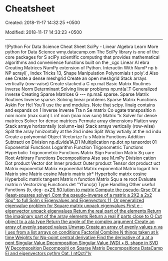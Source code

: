 # Cheatsheet

Created: 2018-11-17 14:32:25 +0500

Modified: 2018-11-17 14:33:23 +0500

---

![Python For Data Science Cheat Sheet SciPy - Linear Algebra Learn More python for Data Science wmy.datacamp.om The SciPy library is one of the core packages for S sciPy scientific computing that provides mathematical algorithms and convenience functions built on the _cgc Linear Al ebra Creating Matrices NumPy extension of Python. Interactin With NumP np b NP acrayl[ , Index Tricks 13, Shape Manipulation Polynomials t poly'.d Also see Create a dense meshgrid Create an open meshgrid Stack arrays vertically (row-vaise) Create stacked a C np.mat Basic Matrix Routines Inverse Norm Determinant Solving linear problems np.mt(a'.T Generalized inverse Creating Sparse Matrices G --- np.maE sparse. Sparse Matrix Routines Inverse sparse. Solving linear problems Sparse Matrix Functions Askin For Hel You'll use the and modules. Note that scipy. linaig contains and expands on 1 Inverse Inverse Tra n Se matrix Co ugate transpositio n nom norm (max sum) L inf nom (max row sum) Matrix "k Solver for dense matrices Solver for dense matrices Permute array dimensions Flatten way Stack arrays horizontally (column•ise) Stack arrays vertically (row-wise) Split the array hmizontally at the 2nd index Split Wray wrtially at the nd indu Create a polynomial Object Vectorize fu s Matrix Functions Addition Subtracti on Division np.dLvide1A,D1 Multiplication np.dot np tensordot 01 Exponential Functions Logarithm Function Trigonometric Tunctions Hyperbolic Trigonometric Functions Matrix Sign Function Matrix Sq uare Root Arbitrary Functions Decompositions Also see M.mPy Division cation Dot product Vector dot Inner product Outer product Tensor dot product uct Matrix exponential Matrix exponential Matrix exponential Matrix logarit hm Matrix sine Matrix cosine Matrix matrix sir* Hyperbolic matrix cosine Hyperbolic matrix tangent Matrix n function Matrix Squ a re root Evaluate matrix n Vectorizing Functions det "Yfunc(a) Type Handling Other useful Functions (b, deg- [c•21) 50 lution to matrix Compute the pseudo-Qrse Of a (least-squares solver) Com the pseudo-inverse of a matrix a 2X2 a 2x2 Spu" to full Solm s Eigenvalues and Eigenvectors 11, Or generalized eigenvalue problem for Square matrix unpack eigenvalues First e - eigenvector unpack eigenvalues Retum the real part of the elements Return the imaginary part of the array elements Return a real if parts close to O Cut object to a ata type Return the angle of the complex argument Create an array of evenly spaced values Unwrap Create an array of evenly values n va I ues from a list arrays on conditions Factorial Combine N things taken at k time Weights for Np-point central derivative Find the derivative of a at a pent Singular Value Decomposition Singular Value (WD) • B. shape in SVD W Decomposition Decompositi on Sparse Matrix Decompositions DataCamp Ei and eigenvectors pythm Oat. I ntQcti"ly ](media/Cheatsheet-image1.png)

